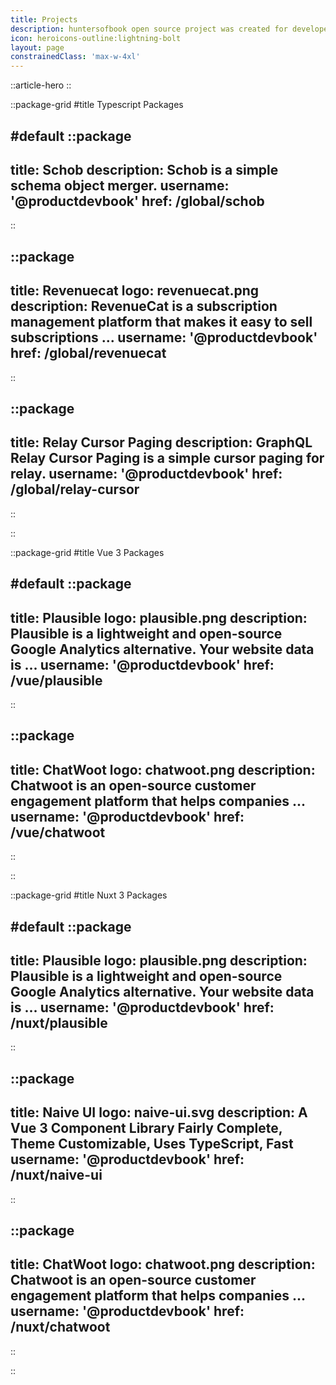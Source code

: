 ```yaml
---
title: Projects
description: huntersofbook open source project was created for developers
icon: heroicons-outline:lightning-bolt
layout: page
constrainedClass: 'max-w-4xl'
---
```


::article-hero
::

::package-grid
#title
Typescript Packages

#default
  ::package
  ---
  title: Schob
  description: Schob is a simple schema object merger. 
  username: '@productdevbook'
  href: /global/schob
  ---
  ::

  ::package
  ---
  title: Revenuecat
  logo: revenuecat.png
  description: RevenueCat is a subscription management platform that makes it easy to sell subscriptions ...
  username: '@productdevbook'
  href: /global/revenuecat
  ---
  ::

  ::package
  ---
  title: Relay Cursor Paging
  description: GraphQL Relay Cursor Paging is a simple cursor paging for relay.
  username: '@productdevbook'
  href: /global/relay-cursor
  ---
  ::

::


::package-grid
#title
Vue 3 Packages 

#default
  ::package
  ---
  title: Plausible
  logo: plausible.png
  description: Plausible is a lightweight and open-source Google Analytics alternative. Your website data is ...
  username: '@productdevbook'
  href: /vue/plausible
  ---
  ::

  ::package
  ---
  title: ChatWoot
  logo: chatwoot.png
  description: Chatwoot is an open-source customer engagement platform that helps companies ...
  username: '@productdevbook'
  href: /vue/chatwoot
  ---
  ::

::

::package-grid
#title
Nuxt 3 Packages

#default
  ::package
  ---
  title: Plausible
  logo: plausible.png
  description: Plausible is a lightweight and open-source Google Analytics alternative. Your website data is ...
  username: '@productdevbook'
  href: /nuxt/plausible
  ---
  ::

  ::package
  ---
  title: Naive UI
  logo: naive-ui.svg
  description: A Vue 3 Component Library Fairly Complete, Theme Customizable, Uses TypeScript, Fast
  username: '@productdevbook'
  href: /nuxt/naive-ui
  ---
  ::

  ::package
  ---
  title: ChatWoot
  logo: chatwoot.png
  description: Chatwoot is an open-source customer engagement platform that helps companies ...
  username: '@productdevbook'
  href: /nuxt/chatwoot
  ---
  ::

::
